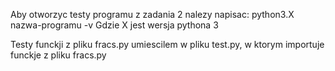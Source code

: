 Aby otworzyc testy programu z zadania 2 nalezy napisac: python3.X nazwa-programu -v
Gdzie X jest wersja pythona 3

Testy funckji z pliku fracs.py umiescilem w pliku test.py, w ktorym importuje funckje z pliku fracs.py
